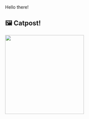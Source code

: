Hello there!



## 🖼️ Catpost!

<sub>
    <img src="https://cdn2.thecatapi.com/images/agl.jpg" height="256">
</sub>

